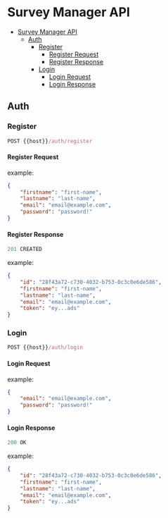 # Survey Manager API

- [Survey Manager API](#survey-manager-api)
  - [Auth](#auth)
    - [Register](#register)
      - [Register Request](#register-request)
      - [Register Response](#register-response)
    - [Login](#login)
      - [Login Request](#login-request)
      - [Login Response](#login-response)

## Auth

### Register

```js
POST {{host}}/auth/register
```

#### Register Request

example:

```json
{
    "firstname": "first-name",
    "lastname": "last-name",
    "email": "email@example.com",
    "password": "password!"
}
```

#### Register Response

```js
201 CREATED
```

example:

```json
{
    "id": "28f43a72-c730-4032-b753-0c3c0e6de586",
    "firstname": "first-name",
    "lastname": "last-name",
    "email": "email@example.com",
    "token": "ey...ads"
}
```

### Login

```js
POST {{host}}/auth/login
```

#### Login Request

example:

```json
{
    "email": "email@example.com",
    "password": "password!"
}
```

#### Login Response

```js
200 OK
```

example:

```json
{
    "id": "28f43a72-c730-4032-b753-0c3c0e6de586",
    "firstname": "first-name",
    "lastname": "last-name",
    "email": "email@example.com",
    "token": "ey...ads"
}
```